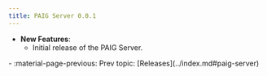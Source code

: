 ```yaml
---
title: PAIG Server 0.0.1
---
```


- **New Features**: 
    - Initial release of the PAIG Server. 

<div class="grid cards" markdown>
-  :material-page-previous: Prev topic: [Releases](../index.md#paig-server)
</div>